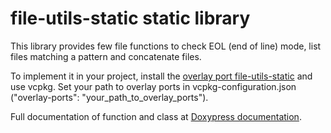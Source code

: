 # file-utils-static static library

This library provides few file functions to check EOL (end of line) mode, list files matching a pattern and concatenate files.

To implement it in your project, install the [overlay port file-utils-static](https://github.com/krisk78/overlay-ports/tree/61cd2b103ca91bc03d7903adcef837260e348dfc/file-utils-static) and use vcpkg. Set your path to overlay ports in vcpkg-configuration.json ("overlay-ports": "your_path_to_overlay_ports").

Full documentation of function and class at <a href="https://krisk78.github.io/file-utils-static/html/index.html" target="_blank">Doxypress documentation</a>.
